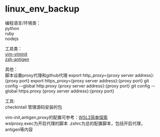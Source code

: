 # linux_env_backup
编程语言/环境类：  
python  
ruby  
nodejs  

工具类：  
[vim-viminit](https://github.com/adinxu/vim-init)  
[zsh-antigen](https://github.com/zsh-users/antigen)  

其他：  
脚本设置proxy代理和github代理 
export http_proxy={proxy server address}:{proxy port}
export https_proxy={proxy server address}:{proxy port}
git config --global http.proxy {proxy server address}:{proxy port}
git config --global https.proxy {proxy server address}:{proxy port}

工具:  
checkintall  管理源码安装的包

vim-init,antigen,proxy的配置可参考：[WSL2简单探索](https://blog.csdn.net/m0_37565736/article/details/123453344)  
wslproxy.exec为开启代理的脚本
.zshrc为总的配置脚本，包括开启代理，antigen等内容
